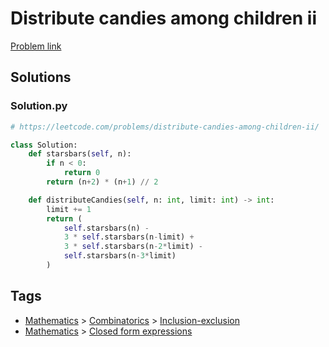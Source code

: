 # Distribute candies among children ii

[Problem link](https://leetcode.com/problems/distribute-candies-among-children-ii/)

## Solutions


### Solution.py
```py
# https://leetcode.com/problems/distribute-candies-among-children-ii/

class Solution:
    def starsbars(self, n):
        if n < 0:
            return 0
        return (n+2) * (n+1) // 2

    def distributeCandies(self, n: int, limit: int) -> int:
        limit += 1
        return (
            self.starsbars(n) -
            3 * self.starsbars(n-limit) +
            3 * self.starsbars(n-2*limit) -
            self.starsbars(n-3*limit)
        )
```
## Tags

* [Mathematics](/Collections/mathematics.md#mathematics) > [Combinatorics](/Collections/mathematics.md#combinatorics) > [Inclusion-exclusion](/Collections/mathematics.md#inclusion-exclusion)
* [Mathematics](/Collections/mathematics.md#mathematics) > [Closed form expressions](/Collections/mathematics.md#closed-form-expressions)
